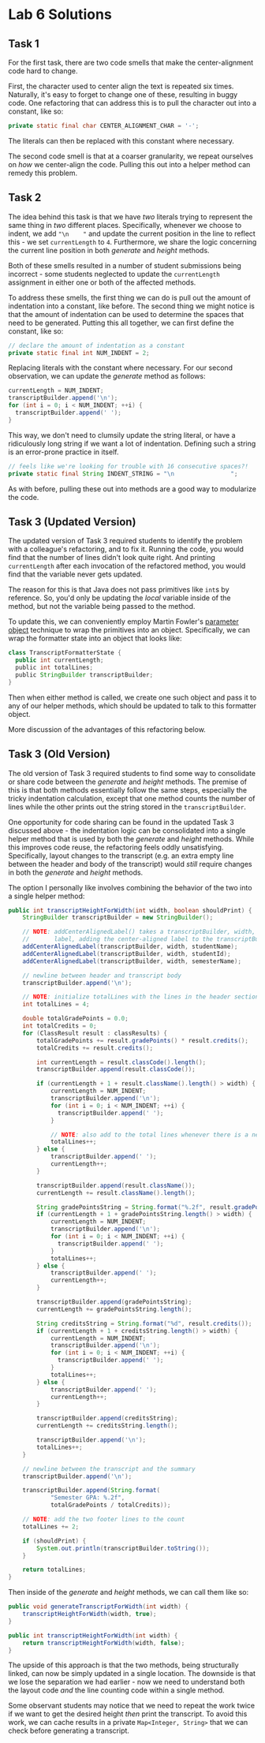 # Lab 6 Solutions

## Task 1

For the first task, there are two code smells that make the center-alignment
code hard to change. 

First, the character used to center align the text is repeated six times.
Naturally, it's easy to forget to change one of these, resulting in buggy code.
One refactoring that can address this is to pull the character out into a 
constant, like so:

```java
private static final char CENTER_ALIGNMENT_CHAR = '-';
```

The literals can then be replaced with this constant where necessary.

The second code smell is that at a coarser granularity, we repeat ourselves on
_how_ we center-align the code. Pulling this out into a helper method can
remedy this problem.

## Task 2

The idea behind this task is that we have *two* literals trying to represent
the same thing in *two* different places. Specifically, whenever we choose to
indent, we add `"\n    "` and update the current position in the line to
reflect this - we set `currentLength` to `4`. Furthermore, we share the logic
concerning the current line position in both _generate_ and _height_ methods.

Both of these smells resulted in a number of student submissions being
incorrect - some students neglected to update the `currentLength` assignment in
either one or both of the affected methods.

To address these smells, the first thing we can do is pull out the amount of 
indentation into a constant, like before. The second thing we might notice is
that the amount of indentation can be used to determine the spaces that need to
be generated. Putting this all together, we can first define the constant, like
so:

```java
// declare the amount of indentation as a constant
private static final int NUM_INDENT = 2;
```

Replacing literals with the constant where necessary. For our second
observation, we can update the _generate_ method as follows:

```java
currentLength = NUM_INDENT;
transcriptBuilder.append('\n');
for (int i = 0; i < NUM_INDENT; ++i) {
  transcriptBuilder.append(' ');
}
```

This way, we don't need to clumsily update the string literal, or have a
ridiculously long string if we want a lot of indentation. Defining such a
string is an error-prone practice in itself.

```java
// feels like we're looking for trouble with 16 consecutive spaces?!
private static final String INDENT_STRING = "\n                ";
```

As with before, pulling these out into methods are a good way to modularize the
code.

## Task 3 (Updated Version)

The updated version of Task 3 required students to identify the problem with a
colleague's refactoring, and to fix it. Running the code, you would find that
the number of lines didn't look quite right. And printing `currentLength` after
each invocation of the refactored method, you would find that the variable
never gets updated.

The reason for this is that Java does not pass primitives like `int`s by
reference. So, you'd only be updating the _local_ variable inside of the
method, but not the variable being passed to the method.

To update this, we can conveniently employ Martin Fowler's
[parameter object](https://refactoring.guru/introduce-parameter-object)
technique to wrap the primitives into an object. Specifically, we can wrap the
formatter state into an object that looks like:

```java
class TranscriptFormatterState {
  public int currentLength;
  ‎public int totalLines;
  ‎public StringBuilder transcriptBuilder;
}
```

Then when either method is called, we create one such object and pass it to any
of our helper methods, which should be updated to talk to this formatter
object.

More discussion of the advantages of this refactoring below.

## Task 3 (Old Version)

The old version of Task 3 required students to find some way to consolidate or
share code between the _generate_ and _height_ methods. The premise of this is
that both methods essentially follow the same steps, especially the tricky
indentation calculation, except that one method counts the number of lines
while the other prints out the string stored in the `transcriptBuilder`.

One opportunity for code sharing can be found in the updated Task 3 discussed
above - the indentation logic can be consolidated into a single helper method
that is used by both the _generate_ and _height_ methods. While this improves
code reuse, the refactoring feels oddly unsatisfying. Specifically, layout
changes to the transcript (e.g. an extra empty line between the header and body
of the transcript) would _still_ require changes in both the _generate_ and
_height_ methods.

The option I personally like involves combining the behavior of the two into
a single helper method:

```java
public int transcriptHeightForWidth(int width, boolean shouldPrint) {
    StringBuilder transcriptBuilder = new StringBuilder();

    // NOTE: addCenterAlignedLabel() takes a transcriptBuilder, width, and
    //       label, adding the center-aligned label to the transcriptBuilder.
    addCenterAlignedLabel(transcriptBuilder, width, studentName);
    addCenterAlignedLabel(transcriptBuilder, width, studentId);
    addCenterAlignedLabel(transcriptBuilder, width, semesterName);

    // newline between header and transcript body
    transcriptBuilder.append('\n');

    // NOTE: initialize totalLines with the lines in the header section
    int totalLines = 4;

    double totalGradePoints = 0.0;
    int totalCredits = 0;
    for (ClassResult result : classResults) {
        totalGradePoints += result.gradePoints() * result.credits();
        totalCredits += result.credits();

        int currentLength = result.classCode().length();
        transcriptBuilder.append(result.classCode());

        if (currentLength + 1 + result.className().length() > width) {
            currentLength = NUM_INDENT;
            transcriptBuilder.append('\n');
            for (int i = 0; i < NUM_INDENT; ++i) {
              transcriptBuilder.append(' ');
            }

            // NOTE: also add to the total lines whenever there is a new line
            totalLines++;
        } else {
            transcriptBuilder.append(' ');
            currentLength++;
        }

        transcriptBuilder.append(result.className());
        currentLength += result.className().length();

        String gradePointsString = String.format("%.2f", result.gradePoints());
        if (currentLength + 1 + gradePointsString.length() > width) {
            currentLength = NUM_INDENT;
            transcriptBuilder.append('\n');
            for (int i = 0; i < NUM_INDENT; ++i) {
              transcriptBuilder.append(' ');
            }
            totalLines++;
        } else {
            transcriptBuilder.append(' ');
            currentLength++;
        }

        transcriptBuilder.append(gradePointsString);
        currentLength += gradePointsString.length();

        String creditsString = String.format("%d", result.credits());
        if (currentLength + 1 + creditsString.length() > width) {
            currentLength = NUM_INDENT;
            transcriptBuilder.append('\n');
            for (int i = 0; i < NUM_INDENT; ++i) {
              transcriptBuilder.append(' ');
            }
            totalLines++;
        } else {
            transcriptBuilder.append(' ');
            currentLength++;
        }

        transcriptBuilder.append(creditsString);
        currentLength += creditsString.length();

        transcriptBuilder.append('\n');
        totalLines++;
    }

    // newline between the transcript and the summary
    transcriptBuilder.append('\n');

    transcriptBuilder.append(String.format(
            "Semester GPA: %.2f",
            totalGradePoints / totalCredits));

    // NOTE: add the two footer lines to the count
    totalLines += 2;

    if (shouldPrint) {
        System.out.println(transcriptBuilder.toString());
    }

    return totalLines;
}
```

Then inside of the _generate_ and _height_ methods, we can call them like so:

```java
public void generateTranscriptForWidth(int width) {
    transcriptHeightForWidth(width, true);
}

public int transcriptHeightForWidth(int width) {
    return transcriptHeightForWidth(width, false);
}
```

The upside of this approach is that the two methods, being structurally linked,
can now be simply updated in a single location. The downside is that we lose
the separation we had earlier - now we need to understand both the layout code
*and* the line counting code within a single method.

Some observant students may notice that we need to repeat the work twice if we
want to get the desired height *then* print the transcript. To avoid this work,
we can cache results in a private `Map<Integer, String>` that we can check
before generating a transcript.
